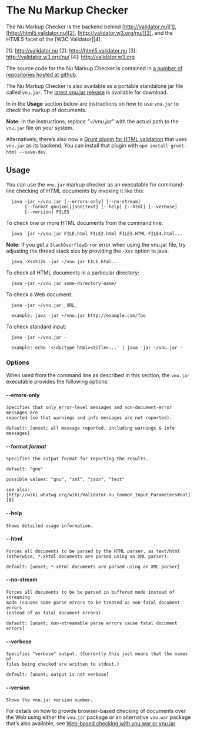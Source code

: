 # The Nu Markup Checker

The Nu Markup Checker is the backend behind [http://validator.nu][1],
[http://html5.validator.nu][2], [http://validator.w3.org/nu/][3], and the HTML5
facet of the [W3C Validator][4].

   [1]: http://validator.nu [2]: http://html5.validator.nu
   [3]: http://validator.w3.org/nu/ [4]: http://validator.w3.org

The source code for the Nu Markup Checker is contained in [a number of
repositories hosted at github][5].

   [5]: https://github.com/validator/

The Nu Markup Checker is also available as a portable standalone jar file called
`vnu.jar`. The [latest vnu.jar release][6] is available for download.

   [6]: https://github.com/validator/validator.github.io/releases/latest

In in the **Usage** section below are instructions on how to use `vnu.jar` to
check the markup of documents.

**Note:** In the instructions, replace _"~/vnu.jar"_ with the actual path to the
`vnu.jar` file on your system.

Alternatively, there’s also now a [Grunt plugin for HTML validation][7] that
uses `vnu.jar` as its backend. You can install that plugin with `npm install
grunt-html --save-dev`.

   [7]: https://github.com/jzaefferer/grunt-html

## Usage

You can use the `vnu.jar` markup checker as an executable for command-line
checking of HTML documents by invoking it like this:

      java -jar ~/vnu.jar [--errors-only] [--no-stream]
           [--format gnu|xml|json|text] [--help] [--html] [--verbose]
           [--version] FILES

To check one or more HTML documents from the command line:

      java -jar ~/vnu.jar FILE.html FILE2.html FILE3.HTML FILE4.html...

**Note:** If you get a `StackOverflowError` error when using the vnu.jar file,
try adjusting the thread stack size by providing the `-Xss` option to java:

      java -Xss512k -jar ~/vnu.jar FILE.html...

To check all HTML documents in a particular directory:

      java -jar ~/vnu.jar some-directory-name/

To check a Web document:

      java -jar ~/vnu.jar _URL_

      example: java -jar ~/vnu.jar http://example.com/foo

To check standard input:

      java -jar ~/vnu.jar -

      example: echo '<!doctype html><title>...' | java -jar ~/vnu.jar -

### Options

When used from the command line as described in this section, the `vnu.jar`
executable provides the following options:

#### --errors-only

    Specifies that only error-level messages and non-document-error messages are
    reported (so that warnings and info messages are not reported).

    default: [unset; all message reported, including warnings & info messages]

#### --format _format_

    Specifies the output format for reporting the results.

    default: "gnu"

    possible values: "gnu", "xml", "json", "text"

    see also:
    [http://wiki.whatwg.org/wiki/Validator.nu_Common_Input_Parameters#out][8]

   [8]: http://wiki.whatwg.org/wiki/Validator.nu_Common_Input_Parameters#out

#### --help

    Shows detailed usage information.

#### --html

    Forces all documents to be parsed by the HTML parser, as text/html
    (otherwise, *.xhtml documents are parsed using an XML parser).

    default: [unset; *.xhtml documents are parsed using an XML parser]

#### --no-stream

    Forces all documents to be be parsed in buffered mode instead of streaming
    mode (causes some parse errors to be treated as non-fatal document errors
    instead of as fatal document errors).

    default: [unset; non-streamable parse errors cause fatal document errors]

#### --verbose

    Specifies "verbose" output. (Currently this just means that the names of
    files being checked are written to stdout.)

    default: [unset; output is not verbose]

#### --version

    Shows the vnu.jar version number.

For details on how to provide browser-based checking of documents over the Web
using either the `vnu.jar` package or an alternative `vnu.war` package that’s
also available, see [Web-based checking with vnu.war or vnu.jar][9].

   [9]: http://validator.github.io/service.html

